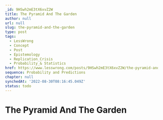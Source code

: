 ```yaml
---
_id: 9HSwh2mE3tX6xvZ2W
title: The Pyramid And The Garden
author: null
url: null
slug: the-pyramid-and-the-garden
type: post
tags:
  - LessWrong
  - Concept
  - Post
  - Epistemology
  - Replication_Crisis
  - Probability_& Statistics
href: https://www.lesswrong.com/posts/9HSwh2mE3tX6xvZ2W/the-pyramid-and-the-garden
sequence: Probability and Predictions
chapter: null
synchedAt: '2022-08-30T08:16:45.049Z'
status: todo
---
```


# The Pyramid And The Garden

